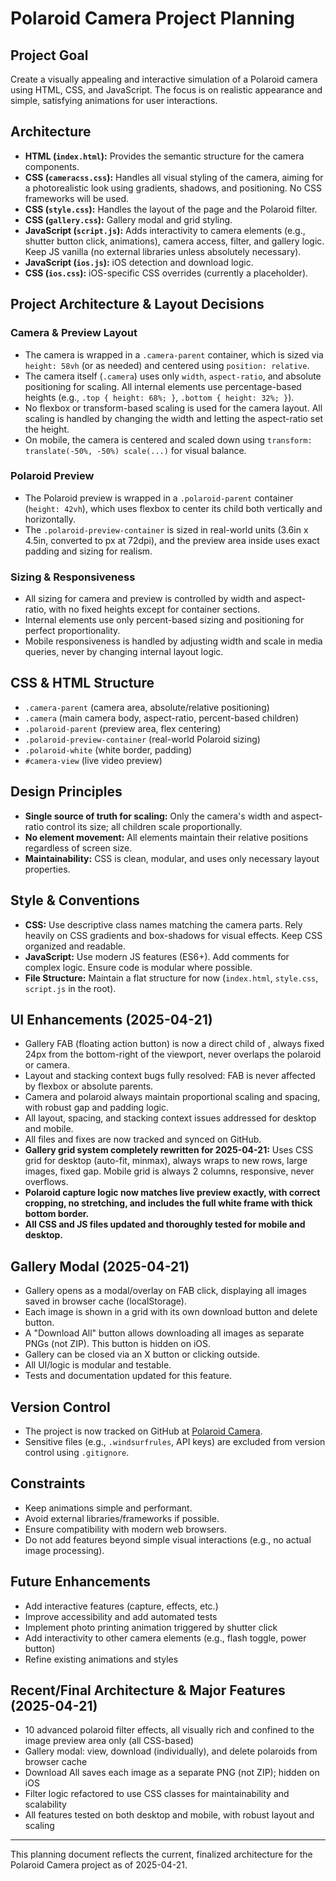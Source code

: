 # Polaroid Camera Project Planning

## Project Goal
Create a visually appealing and interactive simulation of a Polaroid camera using HTML, CSS, and JavaScript. The focus is on realistic appearance and simple, satisfying animations for user interactions.

## Architecture
-   **HTML (`index.html`):** Provides the semantic structure for the camera components.
-   **CSS (`cameracss.css`):** Handles all visual styling of the camera, aiming for a photorealistic look using gradients, shadows, and positioning. No CSS frameworks will be used.
-   **CSS (`style.css`):** Handles the layout of the page and the Polaroid filter.
-   **CSS (`gallery.css`):** Gallery modal and grid styling.
-   **JavaScript (`script.js`):** Adds interactivity to camera elements (e.g., shutter button click, animations), camera access, filter, and gallery logic. Keep JS vanilla (no external libraries unless absolutely necessary).
-   **JavaScript (`ios.js`):** iOS detection and download logic.
-   **CSS (`ios.css`):** iOS-specific CSS overrides (currently a placeholder).

## Project Architecture & Layout Decisions

### Camera & Preview Layout
- The camera is wrapped in a `.camera-parent` container, which is sized via `height: 58vh` (or as needed) and centered using `position: relative`.
- The camera itself (`.camera`) uses only `width`, `aspect-ratio`, and absolute positioning for scaling. All internal elements use percentage-based heights (e.g., `.top { height: 68%; }`, `.bottom { height: 32%; }`).
- No flexbox or transform-based scaling is used for the camera layout. All scaling is handled by changing the width and letting the aspect-ratio set the height.
- On mobile, the camera is centered and scaled down using `transform: translate(-50%, -50%) scale(...)` for visual balance.

### Polaroid Preview
- The Polaroid preview is wrapped in a `.polaroid-parent` container (`height: 42vh`), which uses flexbox to center its child both vertically and horizontally.
- The `.polaroid-preview-container` is sized in real-world units (3.6in x 4.5in, converted to px at 72dpi), and the preview area inside uses exact padding and sizing for realism.

### Sizing & Responsiveness
- All sizing for camera and preview is controlled by width and aspect-ratio, with no fixed heights except for container sections.
- Internal elements use only percent-based sizing and positioning for perfect proportionality.
- Mobile responsiveness is handled by adjusting width and scale in media queries, never by changing internal layout logic.

## CSS & HTML Structure
- `.camera-parent` (camera area, absolute/relative positioning)
- `.camera` (main camera body, aspect-ratio, percent-based children)
- `.polaroid-parent` (preview area, flex centering)
- `.polaroid-preview-container` (real-world Polaroid sizing)
- `.polaroid-white` (white border, padding)
- `#camera-view` (live video preview)

## Design Principles
- **Single source of truth for scaling:** Only the camera's width and aspect-ratio control its size; all children scale proportionally.
- **No element movement:** All elements maintain their relative positions regardless of screen size.
- **Maintainability:** CSS is clean, modular, and uses only necessary layout properties.

## Style & Conventions
-   **CSS:** Use descriptive class names matching the camera parts. Rely heavily on CSS gradients and box-shadows for visual effects. Keep CSS organized and readable.
-   **JavaScript:** Use modern JS features (ES6+). Add comments for complex logic. Ensure code is modular where possible.
-   **File Structure:** Maintain a flat structure for now (`index.html`, `style.css`, `script.js` in the root).

## UI Enhancements (2025-04-21)
- Gallery FAB (floating action button) is now a direct child of <body>, always fixed 24px from the bottom-right of the viewport, never overlaps the polaroid or camera.
- Layout and stacking context bugs fully resolved: FAB is never affected by flexbox or absolute parents.
- Camera and polaroid always maintain proportional scaling and spacing, with robust gap and padding logic.
- All layout, spacing, and stacking context issues addressed for desktop and mobile.
- All files and fixes are now tracked and synced on GitHub.
- **Gallery grid system completely rewritten for 2025-04-21:** Uses CSS grid for desktop (auto-fit, minmax), always wraps to new rows, large images, fixed gap. Mobile grid is always 2 columns, responsive, never overflows.
- **Polaroid capture logic now matches live preview exactly, with correct cropping, no stretching, and includes the full white frame with thick bottom border.**
- **All CSS and JS files updated and thoroughly tested for mobile and desktop.**

## Gallery Modal (2025-04-21)
- Gallery opens as a modal/overlay on FAB click, displaying all images saved in browser cache (localStorage).
- Each image is shown in a grid with its own download button and delete button.
- A "Download All" button allows downloading all images as separate PNGs (not ZIP). This button is hidden on iOS.
- Gallery can be closed via an X button or clicking outside.
- All UI/logic is modular and testable.
- Tests and documentation updated for this feature.

## Version Control

- The project is now tracked on GitHub at [Polaroid Camera](https://github.com/Shanmus4/Polaroid-Camera).
- Sensitive files (e.g., `.windsurfrules`, API keys) are excluded from version control using `.gitignore`.

## Constraints
-   Keep animations simple and performant.
-   Avoid external libraries/frameworks if possible.
-   Ensure compatibility with modern web browsers.
-   Do not add features beyond simple visual interactions (e.g., no actual image processing).

## Future Enhancements
- Add interactive features (capture, effects, etc.)
- Improve accessibility and add automated tests
- Implement photo printing animation triggered by shutter click
- Add interactivity to other camera elements (e.g., flash toggle, power button)
- Refine existing animations and styles

## Recent/Final Architecture & Major Features (2025-04-21)
- 10 advanced polaroid filter effects, all visually rich and confined to the image preview area only (all CSS-based)
- Gallery modal: view, download (individually), and delete polaroids from browser cache
- Download All saves each image as a separate PNG (not ZIP); hidden on iOS
- Filter logic refactored to use CSS classes for maintainability and scalability
- All features tested on both desktop and mobile, with robust layout and scaling

---

This planning document reflects the current, finalized architecture for the Polaroid Camera project as of 2025-04-21.
